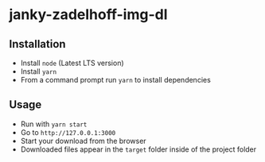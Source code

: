 # janky-zadelhoff-img-dl

## Installation

* Install `node` (Latest LTS version)
* Install `yarn`
* From a command prompt run `yarn` to install dependencies

## Usage

* Run with `yarn start`
* Go to `http://127.0.0.1:3000`
* Start your download from the browser
* Downloaded files appear in the `target` folder inside of the project folder
